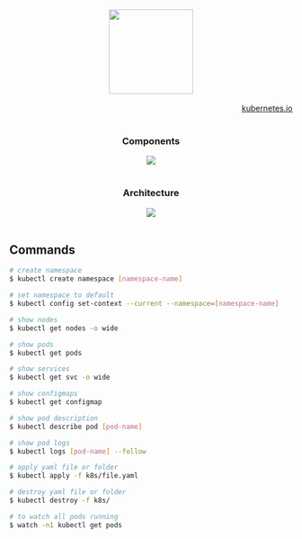 <br>

<div align="center">


<br>

<span>
<img width="150" src="https://user-images.githubusercontent.com/25181517/182534006-037f08b5-8e7b-4e5f-96b6-5d2a5558fa85.png" />
</span>
</div>
<br>


</div>
<div align="right">
<a href="https://kubernetes.io/">kubernetes.io</a>
</div>
<br>

<div align="center">
  <h3>Components</h3>
  
<img src="https://kubernetes.io/images/docs/components-of-kubernetes.svg" />

</div>
<br>
<div align="center">
<h3>Architecture</h3>
<img src="https://kubernetes.io/images/docs/kubernetes-cluster-architecture.svg" />
</div>
<br>

## Commands

```bash
# create namespace
$ kubectl create namespace [namespace-name]

# set namespace to default
$ kubectl config set-context --current --namespace=[namespace-name]

# show nodes
$ kubectl get nodes -o wide

# show pods
$ kubectl get pods

# show services
$ kubectl get svc -o wide

# show configmaps
$ kubectl get configmap

# show pod description 
$ kubectl describe pod [pod-name]

# show pod logs
$ kubectl logs [pod-name] --follow

# apply yaml file or folder
$ kubectl apply -f k8s/file.yaml

# destroy yaml file or folder
$ kubectl destroy -f k8s/

# to watch all pods running
$ watch -n1 kubectl get pods
```
